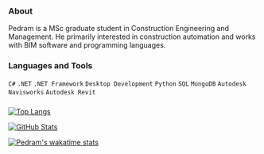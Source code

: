 ### About
Pedram is a MSc graduate student in Construction Engineering and Management. He primarily interested in construction automation and works with BIM software and programming languages.

### Languages and Tools
`C#` `.NET` `.NET Framework` `Desktop Development` `Python` `SQL` `MongoDB` `Autodesk Navisworks` `Autodesk Revit`

### 
[![Top Langs](https://github-readme-stats.vercel.app/api/top-langs/?username=PedramElmi&layout=compact&count_private=true&show_icons=true&&theme=dark)](https://github.com/PedramElmi)

[![GitHub Stats](https://github-readme-stats.vercel.app/api?username=PedramElmi&count_private=true&show_icons=true&theme=dark)](https://github.com/PedramElmi)

[![Pedram's wakatime stats](https://github-readme-stats.vercel.app/api/wakatime?theme=dark&username=PedramElmi)](https://wakatime.com/@PedramElmi)
